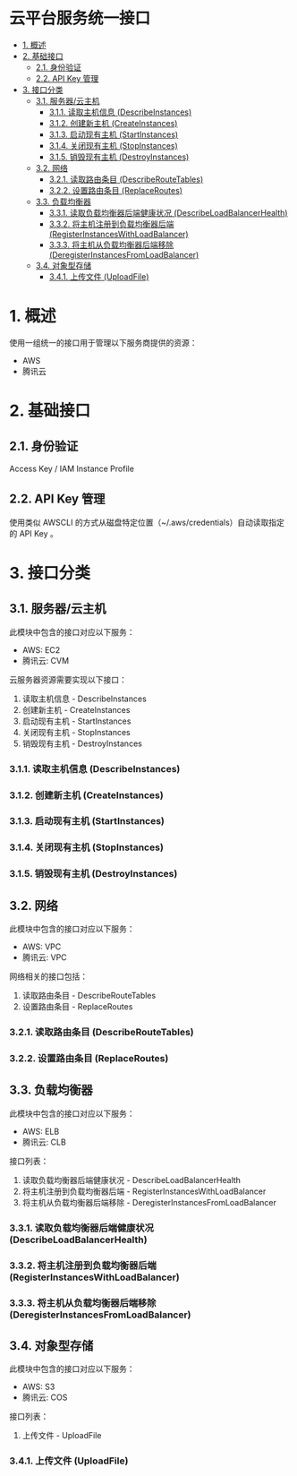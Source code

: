 云平台服务统一接口
===

<!-- TOC -->

- [1. 概述](#1-概述)
- [2. 基础接口](#2-基础接口)
    - [2.1. 身份验证](#21-身份验证)
    - [2.2. API Key 管理](#22-api-key-管理)
- [3. 接口分类](#3-接口分类)
    - [3.1. 服务器/云主机](#31-服务器云主机)
        - [3.1.1. 读取主机信息 (DescribeInstances)](#311-读取主机信息-describeinstances)
        - [3.1.2. 创建新主机 (CreateInstances)](#312-创建新主机-createinstances)
        - [3.1.3. 启动现有主机 (StartInstances)](#313-启动现有主机-startinstances)
        - [3.1.4. 关闭现有主机 (StopInstances)](#314-关闭现有主机-stopinstances)
        - [3.1.5. 销毁现有主机 (DestroyInstances)](#315-销毁现有主机-destroyinstances)
    - [3.2. 网络](#32-网络)
        - [3.2.1. 读取路由条目 (DescribeRouteTables)](#321-读取路由条目-describeroutetables)
        - [3.2.2. 设置路由条目 (ReplaceRoutes)](#322-设置路由条目-replaceroutes)
    - [3.3. 负载均衡器](#33-负载均衡器)
        - [3.3.1. 读取负载均衡器后端健康状况 (DescribeLoadBalancerHealth)](#331-读取负载均衡器后端健康状况-describeloadbalancerhealth)
        - [3.3.2. 将主机注册到负载均衡器后端 (RegisterInstancesWithLoadBalancer)](#332-将主机注册到负载均衡器后端-registerinstanceswithloadbalancer)
        - [3.3.3. 将主机从负载均衡器后端移除 (DeregisterInstancesFromLoadBalancer)](#333-将主机从负载均衡器后端移除-deregisterinstancesfromloadbalancer)
    - [3.4. 对象型存储](#34-对象型存储)
        - [3.4.1. 上传文件 (UploadFile)](#341-上传文件-uploadfile)

<!-- /TOC -->

# 1. 概述
使用一组统一的接口用于管理以下服务商提供的资源：
+ AWS
+ 腾讯云

# 2. 基础接口
## 2.1. 身份验证
Access Key / IAM Instance Profile

## 2.2. API Key 管理
使用类似 AWSCLI 的方式从磁盘特定位置（~/.aws/credentials）自动读取指定的 API Key 。

# 3. 接口分类
## 3.1. 服务器/云主机
此模块中包含的接口对应以下服务：
* AWS: EC2
* 腾讯云: CVM

云服务器资源需要实现以下接口：
1. 读取主机信息 - DescribeInstances
2. 创建新主机 - CreateInstances
3. 启动现有主机 - StartInstances
4. 关闭现有主机 - StopInstances
5. 销毁现有主机 - DestroyInstances

### 3.1.1. 读取主机信息 (DescribeInstances)
### 3.1.2. 创建新主机 (CreateInstances)
### 3.1.3. 启动现有主机 (StartInstances)
### 3.1.4. 关闭现有主机 (StopInstances)
### 3.1.5. 销毁现有主机 (DestroyInstances)

## 3.2. 网络
此模块中包含的接口对应以下服务：
* AWS: VPC
* 腾讯云: VPC

网络相关的接口包括：
1. 读取路由条目 - DescribeRouteTables
2. 设置路由条目 - ReplaceRoutes

### 3.2.1. 读取路由条目 (DescribeRouteTables)
### 3.2.2. 设置路由条目 (ReplaceRoutes)

## 3.3. 负载均衡器
此模块中包含的接口对应以下服务：
* AWS: ELB
* 腾讯云: CLB

接口列表：
1. 读取负载均衡器后端健康状况 - DescribeLoadBalancerHealth
2. 将主机注册到负载均衡器后端 - RegisterInstancesWithLoadBalancer
3. 将主机从负载均衡器后端移除 - DeregisterInstancesFromLoadBalancer

### 3.3.1. 读取负载均衡器后端健康状况 (DescribeLoadBalancerHealth)
### 3.3.2. 将主机注册到负载均衡器后端 (RegisterInstancesWithLoadBalancer)
### 3.3.3. 将主机从负载均衡器后端移除 (DeregisterInstancesFromLoadBalancer)

## 3.4. 对象型存储
此模块中包含的接口对应以下服务：
* AWS: S3
* 腾讯云: COS

接口列表：
1. 上传文件 - UploadFile

### 3.4.1. 上传文件 (UploadFile)